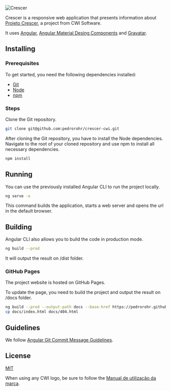 ![Crescer](https://pedrorohr.github.io/crescer-cwi/assets/img/logo-cwi-crescer-01.png)

Crescer is a responsive web application that presents information about [Projeto Crescer](https://www.cwi.com.br/empresa/crescer), a project from CWI Software.

It uses [Angular](https://angular.io/), [Angular Material Desing Components](https://trimox.github.io/angular-mdc-web/) and [Gravatar](https://gravatar.com).

## Installing

### Prerequisites
To get started, you need the following dependencies installed:

* [Git](https://git-scm.com)
* [Node](https://nodejs.org)
* [npm](https://www.npmjs.com/)

### Steps

Clone the Git repository.

```bash
git clone git@github.com:pedrorohr/crescer-cwi.git
```

After cloning the Git repository, you have to install the Node dependencies. Navigate to the root of your cloned repository and use npm to install all necessary dependencies.

```bash
npm install
```

## Running

You can use the previously installed Angular CLI to run the project locally.

```bash
ng serve -o
```

This command builds the application, starts a web server and opens the url in the default browser.

## Building

Angular CLI also allows you to build the code in production mode.

```bash
ng build --prod
```

It will output the result on /dist folder.

### GitHub Pages

The project website is hosted on GitHub Pages.

To update the page, you need to build the project and output the result on /docs folder.

```bash
ng build --prod --output-path docs --base-href https://pedrorohr.github.io/crescer-cwi/
cp docs/index.html docs/404.html
```

## Guidelines

We follow [Angular Git Commit Message Guidelines](https://github.com/angular/angular/blob/master/CONTRIBUTING.md#commit).

## License

[MIT](https://github.com/atom/atom/blob/master/LICENSE.md)

When using any CWI logo, be sure to follow the [Manual de utilização da marca](http://marketing.cwi.com.br/).


